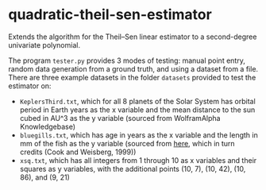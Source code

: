 # quadratic-theil-sen-estimator
Extends the algorithm for the Theil–Sen linear estimator to a second-degree univariate polynomial.

The program `tester.py` provides 3 modes of testing: manual point entry, random data generation from a ground truth, and using a dataset from a file.
There are three example datasets in the folder `datasets` provided to test the estimator on:
* `KeplersThird.txt`, which for all 8 planets of the Solar System has orbital period in Earth years as the x variable and the mean distance to the sun cubed in AU^3 as the y variable (sourced from WolframAlpha Knowledgebase)
* `bluegills.txt`, which has age in years as the x variable and the length in mm of the fish as the y variable (sourced from [here](https://online.stat.psu.edu/stat462/node/159/), which in turn credits (Cook and Weisberg, 1999))
* `xsq.txt`, which has all integers from 1 through 10 as x variables and their squares as y variables, with the additional points (10, 7), (10, 42), (10, 86), and (9, 21)
